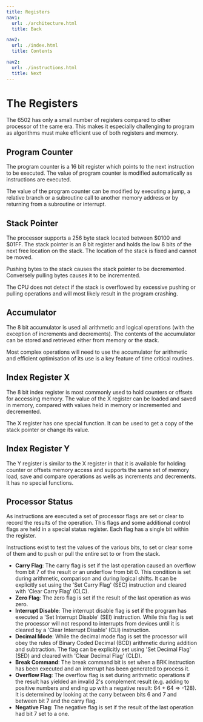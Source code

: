 ```yaml
---
title: Registers
nav1:
  url: ./architecture.html
  title: Back

nav2:
  url: ./index.html
  title: Contents

nav2:
  url: ./instructions.html
  title: Next
---
```


# The Registers
The 6502 has only a small number of registers compared to other processor of the same era. This makes it especially challenging to program as algorithms must make efficient use of both registers and memory.

## Program Counter
The program counter is a 16 bit register which points to the next instruction to be executed. The value of program counter is modified automatically as instructions are executed.

The value of the program counter can be modified by executing a jump, a relative branch or a subroutine call to another memory address or by returning from a subroutine or interrupt.

## Stack Pointer
The processor supports a 256 byte stack located between $0100 and $01FF. The stack pointer is an 8 bit register and holds the low 8 bits of the next free location on the stack. The location of the stack is fixed and cannot be moved.

Pushing bytes to the stack causes the stack pointer to be decremented. Conversely pulling bytes causes it to be incremented.

The CPU does not detect if the stack is overflowed by excessive pushing or pulling operations and will most likely result in the program crashing.

## Accumulator
The 8 bit accumulator is used all arithmetic and logical operations (with the exception of increments and decrements). The contents of the accumulator can be stored and retrieved either from memory or the stack.

Most complex operations will need to use the accumulator for arithmetic and efficient optimisation of its use is a key feature of time critical routines.

## Index Register X
The 8 bit index register is most commonly used to hold counters or offsets for accessing memory. The value of the X register can be loaded and saved in memory, compared with values held in memory or incremented and decremented.

The X register has one special function. It can be used to get a copy of the stack pointer or change its value.

## Index Register Y
The Y register is similar to the X register in that it is available for holding counter or offsets memory access and supports the same set of memory load, save and compare operations as wells as increments and decrements. It has no special functions.

## Processor Status
As instructions are executed a set of processor flags are set or clear to record the results of the operation. This flags and some additional control flags are held in a special status register. Each flag has a single bit within the register.

Instructions exist to test the values of the various bits, to set or clear some of them and to push or pull the entire set to or from the stack.

- **Carry Flag**: The carry flag is set if the last operation caused an overflow from bit 7 of the result or an underflow from bit 0. This condition is set during arithmetic, comparison and during logical shifts. It can be explicitly set using the 'Set Carry Flag' (SEC) instruction and cleared with 'Clear Carry Flag' (CLC).
- **Zero Flag**: The zero flag is set if the result of the last operation as was zero.
- **Interrupt Disable**: The interrupt disable flag is set if the program has executed a 'Set Interrupt Disable' (SEI) instruction. While this flag is set the processor will not respond to interrupts from devices until it is cleared by a 'Clear Interrupt Disable' (CLI) instruction.
- **Decimal Mode**: While the decimal mode flag is set the processor will obey the rules of Binary Coded Decimal (BCD) arithmetic during addition and subtraction. The flag can be explicitly set using 'Set Decimal Flag' (SED) and cleared with 'Clear Decimal Flag' (CLD).
- **Break Command**: The break command bit is set when a BRK instruction has been executed and an interrupt has been generated to process it.
- **Overflow Flag**: The overflow flag is set during arithmetic operations if the result has yielded an invalid 2's complement result (e.g. adding to positive numbers and ending up with a negative result: 64 + 64 => -128). It is determined by looking at the carry between bits 6 and 7 and between bit 7 and the carry flag.
- **Negative Flag**: The negative flag is set if the result of the last operation had bit 7 set to a one.
